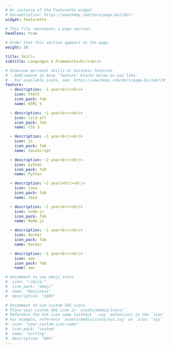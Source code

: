```yaml
---
# An instance of the Featurette widget.
# Documentation: https://wowchemy.com/docs/page-builder/
widget: featurette

# This file represents a page section.
headless: true

# Order that this section appears on the page.
weight: 30

title: Skills
subtitle: Languages & Frameworks<br/><br/>

# Showcase personal skills or business features.
# - Add/remove as many `feature` blocks below as you like.
# - For available icons, see: https://wowchemy.com/docs/page-builder/#icons
feature:
  - description: ~1 year<br/><br/>
    icon: html5
    icon_pack: fab
    name: HTML 5

  - description: ~1 year<br/><br/>
    icon: css3-alt
    icon_pack: fab
    name: CSS 3

  - description: ~1 year<br/><br/>
    icon: js
    icon_pack: fab
    name: JavaScript

  - description: ~2 year<br/><br/>
    icon: python
    icon_pack: fab
    name: Python

  - description: ~2 years<br/><br/>
    icon: java
    icon_pack: fab
    name: Java

  - description: ~1 year<br/><br/>
    icon: node-js
    icon_pack: fab
    name: Node.js

  - description: ~1 year<br/><br/>
    icon: docker
    icon_pack: fab
    name: Docker

  - description: ~1 year<br/><br/>
    icon: aws
    icon_pack: fab
    name: aws

# Uncomment to use emoji icons.
#- icon: ":smile:"
#  icon_pack: "emoji"
#  name: "Emojiness"
#  description: "100%"

# Uncomment to use custom SVG icons.
# Place your custom SVG icon in `assets/media/icons/`.
# Reference the SVG icon name (without `.svg` extension) in the `icon` field.
# For example, reference `assets/media/icons/xyz.svg` as `icon: 'xyz'`
#- icon: "your-custom-icon-name"
#  icon_pack: "custom"
#  name: "Surfing"
#  description: "90%"
---
```

